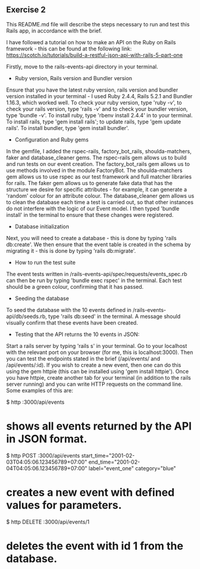 ## Exercise 2

This README.md file will describe the steps necessary to run and test this Rails app, in accordance with the brief.

I have followed a tutorial on how to make an API on the Ruby on Rails framework - this can be found at the following link: https://scotch.io/tutorials/build-a-restful-json-api-with-rails-5-part-one

Firstly, move to the rails-events-api directory in your terminal.

* Ruby version, Rails version and Bundler version

Ensure that you have the latest ruby version, rails version and bundler version installed in your terminal - I used Ruby 2.4.4, Rails 5.2.1 and Bundler 1.16.3, which worked well. To check your ruby version, type 'ruby -v', to check your rails version, type 'rails -v' and to check your bundler version, type 'bundle -v'. To install ruby, type 'rbenv install 2.4.4' in to your terminal. To install rails, type 'gem install rails'; to update rails, type 'gem update rails'. To install bundler, type 'gem install bundler'.

* Configuration and Ruby gems

In the gemfile, I added the rspec-rails, factory_bot_rails, shoulda-matchers, faker and database_cleaner gems. The rspec-rails gem allows us to build and run tests on our event creation. The factory_bot_rails gem allows us to use methods involved in the module FactoryBot. The shoulda-matchers gem allows us to use rspec as our test framework and full matcher libraries for rails. The faker gem allows us to generate fake data that has the structure we desire for specific attributes - for example, it can generate a 'random' colour for an attribute colour. The database_cleaner gem allows us to clean the database each time a test is carried out, so that other instances do not interfere with the logic of our Event model. I then typed 'bundle install' in the terminal to ensure that these changes were registered.

* Database initialization

Next, you will need to create a database - this is done by typing 'rails db:create'. We then ensure that the event table is created in the schema by migrating it - this is done by typing 'rails db:migrate'.

* How to run the test suite

The event tests written in /rails-events-api/spec/requests/events_spec.rb can then be run by typing 'bundle exec rspec' in the terminal. Each test should be a green colour, confirming that it has passed.

* Seeding the database

To seed the database with the 10 events defined in /rails-events-api/db/seeds.rb, type 'rails db:seed' in the terminal. A message should visually confirm that these events have been created.

* Testing that the API returns the 10 events in JSON:

Start a rails server by typing 'rails s' in your terminal. Go to your localhost with the relevant port on your browser (for me, this is localhost:3000). Then you can test the endpoints stated in the brief (/api/events/ and /api/events/:id). If you wish to create a new event, then one can do this using the gem httpie (this can be installed using 'gem install httpie'). Once you have httpie, create another tab for your terminal (in addition to the rails server running) and you can write HTTP requests on the command line.
Some examples of this are:

$ http :3000/api/events
# shows all events returned by the API in JSON format.

$ http POST :3000/api/events start_time="2001-02-03T04:05:06.123456789+07:00" end_time="2001-02-04T04:05:06.123456789+07:00" label="event_one" category="blue"
# creates a new event with defined values for parameters.

$ http DELETE :3000/api/events/1
# deletes the event with id 1 from the database.

